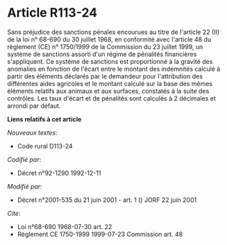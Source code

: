 # Article R113-24

Sans préjudice des sanctions pénales encourues au titre de l'article 22 (II) de la loi n° 68-690 du 30 juillet 1968, en
conformité avec l'article 48 du règlement (CE) n° 1750/1999 de la Commission du 23 juillet 1999, un système de sanctions
assorti d'un régime de pénalités financières s'appliquent. Ce système de sanctions est proportionné à la gravité des
anomalies en fonction de l'écart entre le montant des indemnités calculé à partir des éléments déclarés par le demandeur pour
l'attribution des différentes aides agricoles et le montant calculé sur la base des mêmes éléments relatifs aux animaux et
aux surfaces, constatés à la suite des contrôles. Les taux d'écart et de pénalités sont calculés à 2 décimales et arrondi par
défaut.

**Liens relatifs à cet article**

_Nouveaux textes_:

  - Code rural D113-24

_Codifié par_:

  - Décret n°92-1290 1992-12-11

_Modifié par_:

  - Décret n°2001-535 du 21 juin 2001 - art. 1 () JORF 22 juin 2001

_Cite_:

  - Loi n°68-690 1968-07-30 art. 22
  - Règlement CE 1750-1999 1999-07-23 Commission art. 48
